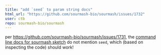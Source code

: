 ```yaml
---
title: "add `seed` to param string docs"
html_url: "https://github.com/sourmash-bio/sourmash/issues/1732"
user: ctb
repo: sourmash-bio/sourmash
---
```


per https://github.com/sourmash-bio/sourmash/issues/1731, the [command line docs for sourmash sketch](https://sourmash.readthedocs.io/en/docs_4.0/sourmash-sketch.html) do not mention `seed`, which (based on inspecting the code) should work!